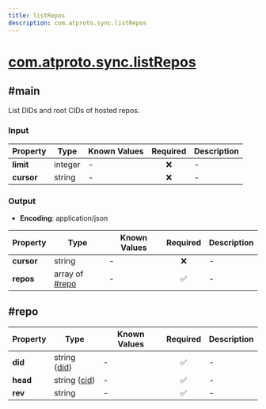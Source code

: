 ```yaml
---
title: listRepos
description: com.atproto.sync.listRepos
---
```


# [com.atproto.sync.listRepos](https://github.com/myConsciousness/atproto.dart/blob/main/lexicons/com/atproto/sync/listRepos.json)

## #main

List DIDs and root CIDs of hosted repos.

### Input

| Property | Type | Known Values | Required | Description |
| --- | --- | --- | :---: | --- |
| **limit** | integer | - | ❌ | - |
| **cursor** | string | - | ❌ | - |

### Output

- **Encoding**: application/json

| Property | Type | Known Values | Required | Description |
| --- | --- | --- | :---: | --- |
| **cursor** | string | - | ❌ | - |
| **repos** | array of [#repo](#repo) | - | ✅ | - |

## #repo

| Property | Type | Known Values | Required | Description |
| --- | --- | --- | :---: | --- |
| **did** | string ([did](https://atproto.com/specs/did)) | - | ✅ | - |
| **head** | string ([cid](https://atproto.com/specs/repository#cid-formats)) | - | ✅ | - |
| **rev** | string | - | ✅ | - |
